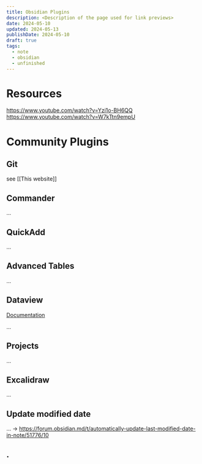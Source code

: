 ```yaml
---
title: Obsidian Plugins
description: <Description of the page used for link previews>
date: 2024-05-10
updated: 2024-05-13
publishDate: 2024-05-10
draft: true
tags:
  - note
  - obsidian
  - unfinished
---
```


# Resources

https://www.youtube.com/watch?v=Yzi1o-BH6QQ
https://www.youtube.com/watch?v=W7kTtn9empU


# Community Plugins

## Git

see [[This website]]

## Commander

...

## QuickAdd

...

## Advanced Tables

...

## Dataview

[Documentation](https://blacksmithgu.github.io/obsidian-dataview/)

...

## Projects

...

## Excalidraw

...

## Update modified date

... -> https://forum.obsidian.md/t/automatically-update-last-modified-date-in-note/51776/10

## .